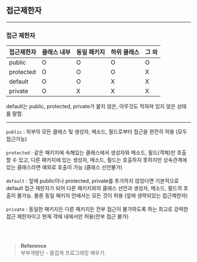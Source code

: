 ## 접근제한자

---
### 접근 제한자
| 접근제한자     | 클래스 내부 | 동일 패키지 | 하위 클래스 | 그 외 |
|-----------|--------|--------|--------|-----|
| public    | O      | O      | O      | O   |
| protected | O      | O      | O      | X   |
| default   | O      | O      | X      | X   |
| private   | O      | X      | X      | X   |

default는 public, protected, private가 붙지 않은, 아무것도 적혀져 있지 않은 상태를 말함.</br>

---

`public` : 외부의 모든 클래스 및 생성자, 메소드, 필드로부터 접근을 완전히 허용 (모두 접근가능)</br></br>
`protected` : 같은 패키지에 속해있는 클래스에서 생성자와 메소드, 필드(객체)만 호출 할 수 있고, 다른 패키지에 있는 생성자, 메소드, 필드는 호출하지 못하지만 상속관계에 있는 클래스라면 예외로 호출이 가능 (클래스 선언불가)</br></br>
`default` : 앞에 public이나 protected, private를 추가하지 않았다면 기본적으로 default 접근 제한자가 되어 다른 패키지와의 클래스 선언과 생성자, 메소드, 필드의 호출이 불가능. 물론 동일 패키지 안에서는 모든 것이 허용 (앞에 생략되있는 접근제한자) </br></br>
`private`    : 동일한 패키지든 다른 패키지든 전부 접근이 불가하도록 하는 최고로 강력한 접근 제한자이고
현재 객체 내에서만 허용(전부 접근 불가)

<br/><br/>

>**Reference**
><br/>부부개발단 - 즐겁게 프로그래밍 배우기.